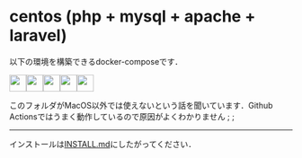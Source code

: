 # centos (php + mysql + apache + laravel)

以下の環境を構築できるdocker-composeです．

<div style="display: flex;">
<img height="30" src="https://img.shields.io/badge/-PHP%208.0.23-black.svg?logo=php&style=plastic">
<img height="30" src="https://img.shields.io/badge/-Laravel%208.33.1-black.svg?logo=laravel&style=plastic">
<img height="30" src="https://img.shields.io/badge/-Docker%2020.10.17-black.svg?logo=docker&style=plastic">
<img height="30" src="https://img.shields.io/badge/-Mysql%20%208.0.30-black.svg?logo=mysql&style=plastic">
<img height="30" src="https://img.shields.io/badge/-Apache%202.4.54-black.svg?logo=apache&style=plastic">
</div>

このフォルダがMacOS以外では使えないという話を聞いています．Github Actionsではうまく動作しているので原因がよくわかりません ; ;

---

インストールは[INSTALL.md](./INSTALL.md)にしたがってください．